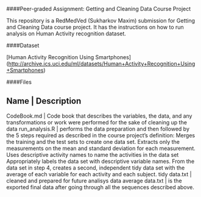 ####Peer-graded Assignment: Getting and Cleaning Data Course Project

This repository is a RedMedVed (Sukharkov Maxim) submission for Getting and Cleaning Data course project. It has the instructions on how to run analysis on Human Activity recognition dataset.

####Dataset

[Human Activity Recognition Using Smartphones] (http://archive.ics.uci.edu/ml/datasets/Human+Activity+Recognition+Using+Smartphones)

####Files

Name        | Description
--------------------------
CodeBook.md | Code book that describes the variables, the data, and any transformations or work were performed for the sake of cleaning up the data
run_analysis.R | performs the data preparation and then followed by the 5 steps required as described in the course project’s definition:
Merges the training and the test sets to create one data set.
Extracts only the measurements on the mean and standard deviation for each measurement.
Uses descriptive activity names to name the activities in the data set
Appropriately labels the data set with descriptive variable names.
From the data set in step 4, creates a second, independent tidy data set with the average of each variable for each activity and each subject.
tidy data.txt | cleaned and prepared for future analisys data
average data.txt | is the exported final data after going through all the sequences described above.
